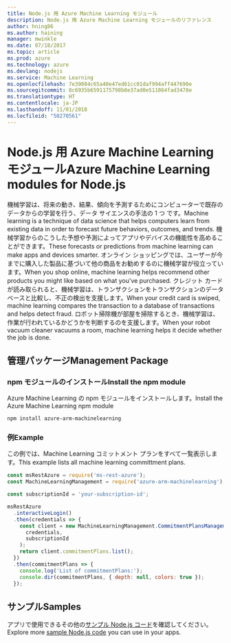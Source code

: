 ```yaml
---
title: Node.js 用 Azure Machine Learning モジュール
description: Node.js 用 Azure Machine Learning モジュールのリファレンス
author: hning86
ms.author: haining
manager: mwinkle
ms.date: 07/18/2017
ms.topic: article
ms.prod: azure
ms.technology: azure
ms.devlang: nodejs
ms.service: Machine Learning
ms.openlocfilehash: 7e39084c65a40e47ed61cc01daf994aff447690e
ms.sourcegitcommit: 8c6935b6591175798b8e37ad0e511864fad3478e
ms.translationtype: HT
ms.contentlocale: ja-JP
ms.lasthandoff: 11/01/2018
ms.locfileid: "50270561"
---
```

# <a name="azure-machine-learning-modules-for-nodejs"></a><span data-ttu-id="de66b-103">Node.js 用 Azure Machine Learning モジュール</span><span class="sxs-lookup"><span data-stu-id="de66b-103">Azure Machine Learning modules for Node.js</span></span>

<span data-ttu-id="de66b-104">機械学習は、将来の動き、結果、傾向を予測するためにコンピューターで既存のデータからの学習を行う、データ サイエンスの手法の 1 つ です。</span><span class="sxs-lookup"><span data-stu-id="de66b-104">Machine learning is a technique of data science that helps computers learn from existing data in order to forecast future behaviors, outcomes, and trends.</span></span> <span data-ttu-id="de66b-105">機械学習からのこうした予想や予測によってアプリやデバイスの機能性を高めることができます。</span><span class="sxs-lookup"><span data-stu-id="de66b-105">These forecasts or predictions from machine learning can make apps and devices smarter.</span></span> <span data-ttu-id="de66b-106">オンライン ショッピングでは、ユーザーが今までに購入した製品に基づいて他の商品をお勧めするのに機械学習が役立っています。</span><span class="sxs-lookup"><span data-stu-id="de66b-106">When you shop online, machine learning helps recommend other products you might like based on what you've purchased.</span></span> <span data-ttu-id="de66b-107">クレジット カードが読み取られると、機械学習は、トランザクションをトランザクションのデータベースと比較し、不正の検出を支援します。</span><span class="sxs-lookup"><span data-stu-id="de66b-107">When your credit card is swiped, machine learning compares the transaction to a database of transactions and helps detect fraud.</span></span> <span data-ttu-id="de66b-108">ロボット掃除機が部屋を掃除するとき、機械学習は、作業が行われているかどうかを判断するのを支援します。</span><span class="sxs-lookup"><span data-stu-id="de66b-108">When your robot vacuum cleaner vacuums a room, machine learning helps it decide whether the job is done.</span></span>

## <a name="management-package"></a><span data-ttu-id="de66b-109">管理パッケージ</span><span class="sxs-lookup"><span data-stu-id="de66b-109">Management Package</span></span>


### <a name="install-the-npm-module"></a><span data-ttu-id="de66b-110">npm モジュールのインストール</span><span class="sxs-lookup"><span data-stu-id="de66b-110">Install the npm module</span></span>

<span data-ttu-id="de66b-111">Azure Machine Learning の npm モジュールをインストールします。</span><span class="sxs-lookup"><span data-stu-id="de66b-111">Install the Azure Machine Learning npm module</span></span>

```bash
npm install azure-arm-machinelearning
```

### <a name="example"></a><span data-ttu-id="de66b-112">例</span><span class="sxs-lookup"><span data-stu-id="de66b-112">Example</span></span>

<span data-ttu-id="de66b-113">この例では、Machine Learning コミットメント プランをすべて一覧表示します。</span><span class="sxs-lookup"><span data-stu-id="de66b-113">This example lists all machine learning committment plans.</span></span>

```javascript
const msRestAzure = require('ms-rest-azure');
const MachineLearningManagement = require('azure-arm-machinelearning');

const subscriptionId = 'your-subscription-id';

msRestAzure
  .interactiveLogin()
  .then(credentials => {
    const client = new MachineLearningManagement.CommitmentPlansManagementClient(
      credentials,
      subscriptionId
    );
    return client.commitmentPlans.list();
  })
  .then(commitmentPlans => {
    console.log('List of commitmentPlans:');
    console.dir(commitmentPlans, { depth: null, colors: true });
  });
```

## <a name="samples"></a><span data-ttu-id="de66b-114">サンプル</span><span class="sxs-lookup"><span data-stu-id="de66b-114">Samples</span></span>

<span data-ttu-id="de66b-115">アプリで使用できるその他の[サンプル Node.js コード](https://azure.microsoft.com/resources/samples/?platform=nodejs)を確認してください。</span><span class="sxs-lookup"><span data-stu-id="de66b-115">Explore more [sample Node.js code](https://azure.microsoft.com/resources/samples/?platform=nodejs) you can use in your apps.</span></span>
